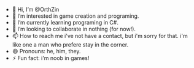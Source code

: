 - 👋 Hi, I’m @OrthZin
- 👀 I’m interested in game creation and programing.
- 🌱 I’m currently learning programing in C#.
- 💞️ I’m looking to collaborate in nothing (for now!).
- 📫 How to reach me i've not have a contact, but i'm sorry for that. i'm like one a man who prefere  stay in the corner.
- 😄 Pronouns: he, him, they.
- ⚡ Fun fact: i'm noob in games!

<!---
OrthZin/OrthZin is a ✨ special ✨ repository because its `README.md` (this file) appears on your GitHub profile.
You can click the Preview link to take a look at your changes.
--->
